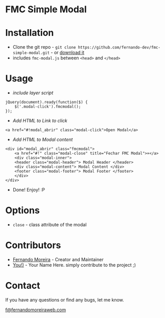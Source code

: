 FMC Simple Modal
================

Installation
============

* Clone the git repo - `git clone https://github.com/fernando-dev/fmc-simple-modal.git` - or [download it](https://github.com/fernando-dev/fmc-simple-modal/archive/master.zip)
* includes `fmc-modal.js` between `<head>` and `</head>` 


Usage
=====

+ *include layer script*

```
jQuery(document).ready(function($) {
	$('.modal-click').fmcmodal();
});
```

+ *Add HTML to Link to click*

```
<a href="#!modal_abrir" class="modal-click">Open Modal</a>
```

+ *Add HTML to Modal content*

```
<div id="modal_abrir" class="fmcmodal">
    <a href="#!" class="modal-close" title="Fechar FMC Modal">×</a>
    <div class="modal-inner">
	<header class="modal-header"> Modal Header </header>
	<div class="modal-content"> Modal Content </div>
	<footer class="modal-footer"> Modal Footer </footer>
    </div>
</div>
```

+ Done! Enjoy! :P

Options
=======

+ `close` - class attribute of the modal


Contributors
============
 * [Fernando Moreira](http://fernandomoreiraweb.com/) - Creator and Maintainer
 * [You!)](https://github.com/) - Your Name Here. simply contribute to the project ;)



Contact
=======

If you have any questions or find any bugs, let me know.

f@fernandomoreiraweb.com
